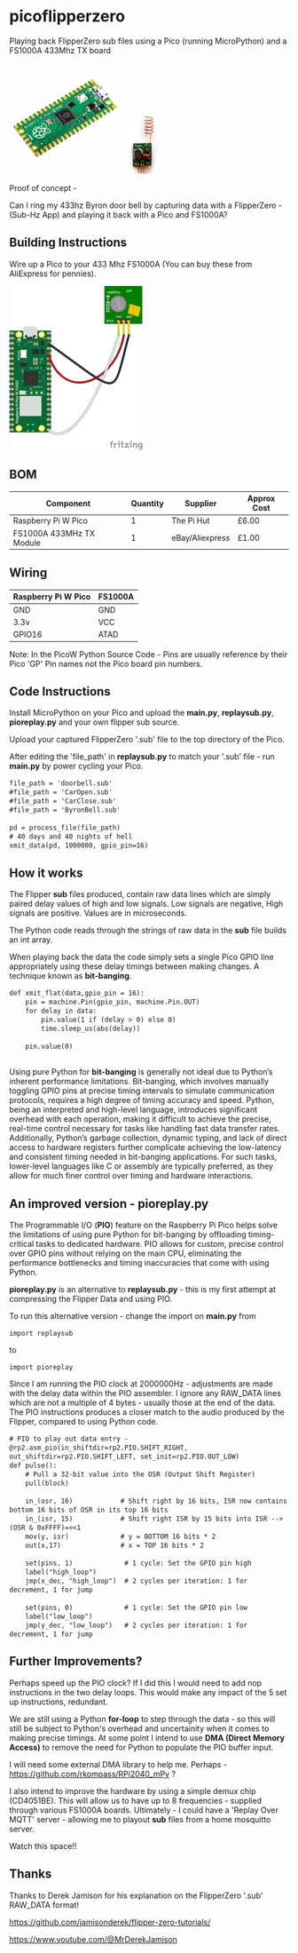# picoflipperzero
Playing back FlipperZero sub files using a Pico (running MicroPython) and a FS1000A 433Mhz TX board


![Alt text](pico.jpg?raw=true "Pico") ![Alt text](fs1000a.png?raw=true "FS1000A")



Proof of concept - 

Can I ring my 433hz Byron door bell by capturing data with a FlipperZero - (Sub-Hz App) and playing it back with a Pico and FS1000A?


## Building Instructions

Wire up a Pico to your 433 Mhz FS1000A (You can buy these from AliExpress for pennies).

![Alt text](fritz.jpg?raw=true "Fritzing")


## BOM

Component|Quantity|Supplier|Approx Cost
---------|--------|--------|-----------
Raspberry Pi W Pico|1|The Pi Hut|£6.00
FS1000A 433MHz TX Module|1|eBay/Aliexpress|£1.00

## Wiring

Raspberry Pi W Pico|FS1000A
---------|--------
GND|GND
3.3v|VCC
GPIO16|ATAD




Note: In the PicoW Python Source Code - Pins are usually reference by their Pico 'GP' Pin names not the Pico board pin numbers.


## Code Instructions


Install MicroPython on your Pico and upload the **main.py**, **replaysub.py**, **pioreplay.py** and your own flipper sub source.

Upload your captured FlipperZero '.sub' file to the top directory of the Pico.

After editing the 'file_path' in **replaysub.py** to match your '.sub' file - run **main.py** by power cycling your Pico.
```
file_path = 'doorbell.sub'
#file_path = 'CarOpen.sub'
#file_path = 'CarClose.sub'
#file_path = 'ByronBell.sub'

pd = process_file(file_path)
# 40 days and 40 nights of hell
xmit_data(pd, 1000000, gpio_pin=16)

```
## How it works

The Flipper **sub** files produced, contain raw data lines which are simply paired delay values of high and low signals.
Low signals are negative, High signals are positive. Values are in microseconds. 

The Python code reads through the strings of raw data in the **sub** file builds an int array.

When playing back the data the code simply sets a single Pico GPIO line appropriately using these delay timings between making changes.
A technique known as **bit-banging**.

```
def xmit_flat(data,gpio_pin = 16):
    pin = machine.Pin(gpio_pin, machine.Pin.OUT)
    for delay in data:
        pin.value(1 if (delay > 0) else 0)
        time.sleep_us(abs(delay))

    pin.value(0)
    
```


Using pure Python for **bit-banging** is generally not ideal due to Python’s inherent performance limitations. Bit-banging, which involves manually toggling GPIO pins at precise timing intervals to simulate communication protocols, requires a high degree of timing accuracy and speed. Python, being an interpreted and high-level language, introduces significant overhead with each operation, making it difficult to achieve the precise, real-time control necessary for tasks like handling fast data transfer rates. Additionally, Python’s garbage collection, dynamic typing, and lack of direct access to hardware registers further complicate achieving the low-latency and consistent timing needed in bit-banging applications. For such tasks, lower-level languages like C or assembly are typically preferred, as they allow for much finer control over timing and hardware interactions.




## An improved version - pioreplay.py

The Programmable I/O (**PIO**) feature on the Raspberry Pi Pico helps solve the limitations of using pure Python for bit-banging by offloading timing-critical tasks to dedicated hardware. PIO allows for custom, precise control over GPIO pins without relying on the main CPU, eliminating the performance bottlenecks and timing inaccuracies that come with using Python.

**pioreplay.py** is an alternative to **replaysub.py** - this is my first attempt at compressing the Flipper Data and using PIO.

To run this alternative version - change the import on **main.py** from

```
import replaysub
```
to
```
import pioreplay
```

Since I am running the PIO clock at 2000000Hz - adjustments are made with the delay data within the PIO assembler.
I ignore any RAW_DATA lines which are not a multiple of 4 bytes - usually those at the end of the data.
The PIO instructions produces a closer match to the audio produced by the Flipper, compared to using Python code.


```
# PIO to play out data entry - 
@rp2.asm_pio(in_shiftdir=rp2.PIO.SHIFT_RIGHT, out_shiftdir=rp2.PIO.SHIFT_LEFT, set_init=rp2.PIO.OUT_LOW)
def pulse():
    # Pull a 32-bit value into the OSR (Output Shift Register)
    pull(block)

    in_(osr, 16)            # Shift right by 16 bits, ISR now contains bottom 16 bits of OSR in its top 16 bits
    in_(isr, 15)            # Shift right ISR by 15 bits into ISR --> (OSR & 0xFFFF)=<<1
    mov(y, isr)             # y = BOTTOM 16 bits * 2
    out(x,17)               # x = TOP 16 bits * 2

    set(pins, 1)             # 1 cycle: Set the GPIO pin high
    label("high_loop")
    jmp(x_dec, "high_loop")  # 2 cycles per iteration: 1 for decrement, 1 for jump

    set(pins, 0)             # 1 cycle: Set the GPIO pin low
    label("low_loop")
    jmp(y_dec, "low_loop")   # 2 cycles per iteration: 1 for decrement, 1 for jump

```


## Further Improvements?

Perhaps speed up the PIO clock?  If I did this I would need to add nop instructions in the two delay loops. This would make any impact of the 5 set up instructions, redundant.

We are still using a Python **for-loop** to step through the data - so this will still be subject to Python's overhead and uncertainity when it comes to making precise timings.
At some point I intend to use **DMA (Direct Memory Access)** to remove the need for Python to populate the PIO buffer input.

I will need some external DMA library to help me. Perhaps - https://github.com/rkompass/RPi2040_mPy  ?

I also intend to improve the hardware by using a simple demux chip (CD4051BE). This will allow us to have up to 8 frequencies - supplied through various FS1000A boards. 
Ultimately - I could have a 'Replay Over MQTT' server - allowing me to playout **sub** files from a home mosquitto server.

Watch this space!!


## Thanks

Thanks to Derek Jamison for his explanation on the FlipperZero '.sub' RAW_DATA format!

https://github.com/jamisonderek/flipper-zero-tutorials/

https://www.youtube.com/@MrDerekJamison








